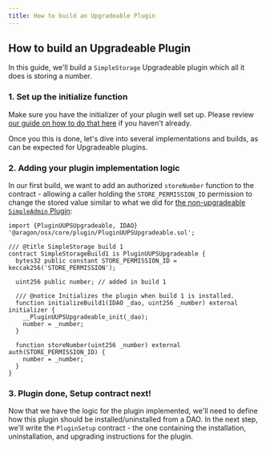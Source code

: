 ```yaml
---
title: How to build an Upgradeable Plugin
---
```


## How to build an Upgradeable Plugin

In this guide, we'll build a `SimpleStorage` Upgradeable plugin which all it does is storing a number.

### 1. Set up the initialize function

Make sure you have the initializer of your plugin well set up. Please review [our guide on how to do that here](./01-initialization.md) if you haven't already.

Once you this is done, let's dive into several implementations and builds, as can be expected for Upgradeable plugins.

### 2. Adding your plugin implementation logic

In our first build, we want to add an authorized `storeNumber` function to the contract - allowing a caller holding the `STORE_PERMISSION_ID` permission to change the stored value similar to what we did for [the non-upgradeable `SimpleAdmin` Plugin](../03-non-upgradeable-plugin/02-implementation.md):

```solidity
import {PluginUUPSUpgradeable, IDAO} '@aragon/osx/core/plugin/PluginUUPSUpgradeable.sol';

/// @title SimpleStorage build 1
contract SimpleStorageBuild1 is PluginUUPSUpgradeable {
  bytes32 public constant STORE_PERMISSION_ID = keccak256('STORE_PERMISSION');

  uint256 public number; // added in build 1

  /// @notice Initializes the plugin when build 1 is installed.
  function initializeBuild1(IDAO _dao, uint256 _number) external initializer {
    __PluginUUPSUpgradeable_init(_dao);
    number = _number;
  }

  function storeNumber(uint256 _number) external auth(STORE_PERMISSION_ID) {
    number = _number;
  }
}
```

### 3. Plugin done, Setup contract next!

Now that we have the logic for the plugin implemented, we'll need to define how this plugin should be installed/uninstalled from a DAO. In the next step, we'll write the `PluginSetup` contract - the one containing the installation, uninstallation, and upgrading instructions for the plugin.

